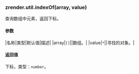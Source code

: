---
---

### zrender.util.indexOf(array, value)

查询数组中元素，返回下标。

#### 参数

|名称|类型|默认值|描述|
|array|`[]`||数组。|
|value|`*`||寻找的对象。|

#### 返回值

下标，类型：`number`。
